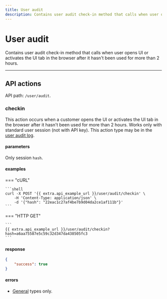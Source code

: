 ```yaml
---
title: User audit
description: Contains user audit check-in method that calls when user opens UI.
---
```


# User audit

Contains user audit check-in method that calls when user opens UI or activates the UI tab in the browser after it hasn't been used for more than 2 hours.

***

## API actions

API path: `/user/audit`.

### checkin

This action occurs when a customer opens the UI or activates the UI tab in the browser after it hasn't been used for more than 2 hours.
Works only with standard user session (not with API key).
This action type may be in the [user audit log](./audit_log.md#list).

#### parameters

Only session `hash`.

#### examples

=== "cURL"

    ```shell
    curl -X POST '{{ extra.api_example_url }}/user/audit/checkin' \
        -H 'Content-Type: application/json' \
        -d '{"hash": "22eac1c27af4be7b9d04da2ce1af111b"}'
    ```
    
=== "HTTP GET"

    ```
    {{ extra.api_example_url }}/user/audit/checkin?hash=a6aa75587e5c59c32d347da438505fc3
    ```

#### response

```json
{
    "success": true
}
```

#### errors

* [General](../../../../getting-started.md#error-codes) types only.
